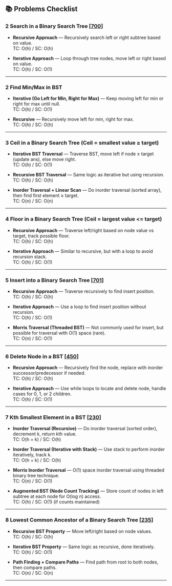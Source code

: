 ## 📚  Problems Checklist

### 2 Search in a Binary Search Tree [[700](https://leetcode.com/problems/search-in-a-binary-search-tree/description/)]

-  **Recursive Approach** — Recursively search left or right subtree based on value.  
   TC: O(h) / SC: O(h)

-  **Iterative Approach** — Loop through tree nodes, move left or right based on value.  
   TC: O(h) / SC: O(1)

---
### 2 Find Min/Max in BST

-  **Iterative (Go Left for Min, Right for Max)** — Keep moving left for min or right for max until null.  
   TC: O(h) / SC: O(1)

-  **Recursive** — Recursively move left for min, right for max.  
   TC: O(h) / SC: O(h)

---
### 3 Ceil in a Binary Search Tree (Ceil = smallest value ≥ target)

-  **Iterative BST Traversal** — Traverse BST, move left if node ≥ target (update ans), else move right.  
   TC: O(h) / SC: O(1)

-  **Recursive BST Traversal** — Same logic as iterative but using recursion.  
   TC: O(h) / SC: O(h)

-  **Inorder Traversal + Linear Scan** — Do inorder traversal (sorted array), then find first element ≥ target.  
   TC: O(n) / SC: O(n)

---
### 4 Floor in a Binary Search Tree (Ceil = largest value <= target)

-  **Recursive Approach** — Traverse left/right based on node value vs target, track possible floor.  
   TC: O(h) / SC: O(h)

-  **Iterative Approach** — Similar to recursive, but with a loop to avoid recursion stack.  
   TC: O(h) / SC: O(1)

---
### 5 Insert into a Binary Search Tree [[701](https://leetcode.com/problems/insert-into-a-binary-search-tree/description/)]

-  **Recursive Approach** — Traverse recursively to find insert position.  
   TC: O(h) / SC: O(h)

-  **Iterative Approach** — Use a loop to find insert position without recursion.  
   TC: O(h) / SC: O(1)

-  **Morris Traversal (Threaded BST)** — Not commonly used for insert, but possible for traversal with O(1) space (rare).  
   TC: O(n) / SC: O(1)

---
### 6 Delete Node in a BST [[450](https://leetcode.com/problems/delete-node-in-a-bst/description/)]

-  **Recursive Approach** — Recursively find the node, replace with inorder successor/predecessor if needed.  
   TC: O(h) / SC: O(h)

-  **Iterative Approach** — Use while loops to locate and delete node, handle cases for 0, 1, or 2 children.  
   TC: O(h) / SC: O(1)

---
### 7 Kth Smallest Element in a BST [[230](https://leetcode.com/problems/kth-smallest-element-in-a-bst/description/)]

-  **Inorder Traversal (Recursive)** — Do inorder traversal (sorted order), decrement k, return kth value.  
   TC: O(h + k) / SC: O(h)

-  **Inorder Traversal (Iterative with Stack)** — Use stack to perform inorder iteratively, track k.  
   TC: O(h + k) / SC: O(h)

-  **Morris Inorder Traversal** — O(1) space inorder traversal using threaded binary tree technique.  
   TC: O(n) / SC: O(1)

-  **Augmented BST (Node Count Tracking)** — Store count of nodes in left subtree at each node for O(log n) access.  
   TC: O(h) / SC: O(1) (if counts maintained)

---

### 8 Lowest Common Ancestor of a Binary Search Tree [[235](https://leetcode.com/problems/lowest-common-ancestor-of-a-binary-search-tree/description/)]

-  **Recursive BST Property** — Move left/right based on node values.  
   TC: O(h) / SC: O(h)

-  **Iterative BST Property** — Same logic as recursive, done iteratively.  
   TC: O(h) / SC: O(1)

-  **Path Finding + Compare Paths** — Find path from root to both nodes, then compare paths.  
   TC: O(n) / SC: O(n)

---

